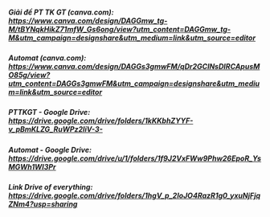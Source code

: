 ##### Giải đề PT TK GT (canva.com): https://www.canva.com/design/DAGGmw_tg-M/tBYNqkHikZ71mfW_Gs6ong/view?utm_content=DAGGmw_tg-M&utm_campaign=designshare&utm_medium=link&utm_source=editor
##### Automat (canva.com): https://www.canva.com/design/DAGGs3gmwFM/qDr2GClNsDIRCApusMO85g/view?utm_content=DAGGs3gmwFM&utm_campaign=designshare&utm_medium=link&utm_source=editor
##### PTTKGT - Google Drive: https://drive.google.com/drive/folders/1kKKbhZYYF-v_pBmKLZG_RuWPz2IiV-3-
##### Automat - Google Drive: https://drive.google.com/drive/u/1/folders/1f9J2VxFWw9Phw26EpoR_YsMGWh1WI3Pr
##### Link Drive of everything: https://drive.google.com/drive/folders/1hgV_p_2IoJO4RazR1g0_yxuNjFjqZNm4?usp=sharing
